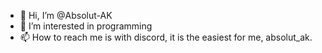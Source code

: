- 👋 Hi, I’m @Absolut-AK
- 👀 I’m interested in programming
- 📫 How to reach me is with discord, it is the easiest for me, absolut_ak.

<!---
Absolut-AK/Absolut-AK is a ✨ special ✨ repository because its `README.md` (this file) appears on your GitHub profile.
You can click the Preview link to take a look at your changes.
--->
